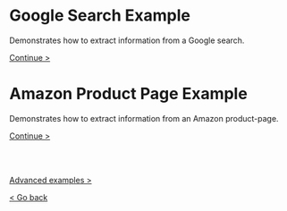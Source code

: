 # Google Search Example
Demonstrates how to extract information from a Google search.


[Continue > ](google-search.md)

# Amazon Product Page Example
Demonstrates how to extract information from an Amazon product-page.

[Continue > ](amazon-product-page.md)


<br>
<br>

[Advanced examples >](advanced.md)

[< Go back](/README.md)
